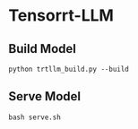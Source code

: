 # Tensorrt-LLM
## Build Model
```shell
python trtllm_build.py --build
```
## Serve Model
```shell
bash serve.sh
```

